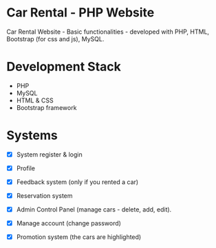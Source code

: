 # Car Rental - PHP Website
Car Rental Website - Basic functionalities - developed with PHP, HTML, Bootstrap (for css and js), MySQL.

# Development Stack
- PHP
- MySQL
- HTML & CSS
- Bootstrap framework

# Systems
- [x] System register & login
- [x] Profile
- [x] Feedback system (only if you rented a car)
- [x] Reservation system
- [x] Admin Control Panel (manage cars - delete, add, edit).
- [x] Manage account (change password)
- [x] Promotion system (the cars are highlighted)

